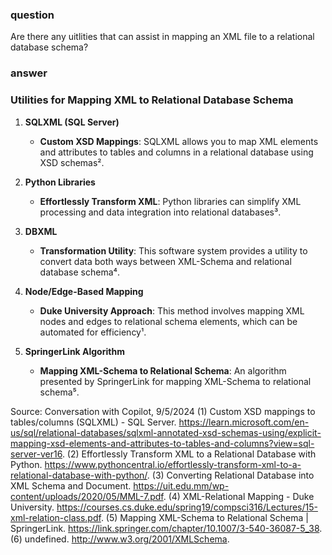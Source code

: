 ### question

Are there any uitlities that can assist in mapping an XML file to a relational database schema?

### answer

### Utilities for Mapping XML to Relational Database Schema

1. **SQLXML (SQL Server)**

   - **Custom XSD Mappings**: SQLXML allows you to map XML elements and attributes to tables and columns in a relational database using XSD schemas².

2. **Python Libraries**

   - **Effortlessly Transform XML**: Python libraries can simplify XML processing and data integration into relational databases³.

3. **DBXML**

   - **Transformation Utility**: This software system provides a utility to convert data both ways between XML-Schema and relational database schema⁴.

4. **Node/Edge-Based Mapping**

   - **Duke University Approach**: This method involves mapping XML nodes and edges to relational schema elements, which can be automated for efficiency¹.

5. **SpringerLink Algorithm**
   - **Mapping XML-Schema to Relational Schema**: An algorithm presented by SpringerLink for mapping XML-Schema to relational schema⁵.

Source: Conversation with Copilot, 9/5/2024
(1) Custom XSD mappings to tables/columns (SQLXML) - SQL Server. https://learn.microsoft.com/en-us/sql/relational-databases/sqlxml-annotated-xsd-schemas-using/explicit-mapping-xsd-elements-and-attributes-to-tables-and-columns?view=sql-server-ver16.
(2) Effortlessly Transform XML to a Relational Database with Python. https://www.pythoncentral.io/effortlessly-transform-xml-to-a-relational-database-with-python/.
(3) Converting Relational Database into XML Schema and Document. https://uit.edu.mm/wp-content/uploads/2020/05/MML-7.pdf.
(4) XML-Relational Mapping - Duke University. https://courses.cs.duke.edu/spring19/compsci316/Lectures/15-xml-relation-class.pdf.
(5) Mapping XML-Schema to Relational Schema | SpringerLink. https://link.springer.com/chapter/10.1007/3-540-36087-5_38.
(6) undefined. http://www.w3.org/2001/XMLSchema.
